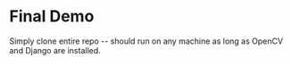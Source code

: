 # Final Demo

Simply clone entire repo -- should run on any machine as long as OpenCV and Django are installed.
